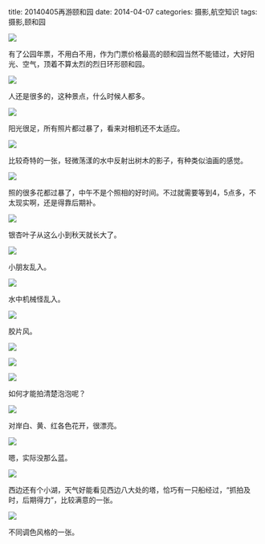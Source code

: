 title: 20140405再游颐和园
date: 2014-04-07
categories: 摄影,航空知识
tags: 摄影,颐和园

![](images/P4050100.jpg)

有了公园年票，不用白不用，作为门票价格最高的颐和园当然不能错过，大好阳光、空气，顶着不算太烈的烈日环形颐和园。<!--more-->

![](images/P4050002.jpg)

人还是很多的，这种景点，什么时候人都多。

![](images/P4050015.jpg)

阳光很足，所有照片都过暴了，看来对相机还不太适应。

![](images/P4050007.jpg)

比较奇特的一张，轻微荡漾的水中反射出树木的影子，有种类似油画的感觉。

![](images/P4050022.jpg)

照的很多花都过暴了，中午不是个照相的好时间。不过就需要等到4，5点多，不太现实啊，还是得靠后期补。

![](images/P4050033.jpg)

银杏叶子从这么小到秋天就长大了。

![](images/P4050051.jpg)

小朋友乱入。

![](images/P4050053.jpg)

水中机械怪乱入。

![](images/P4050056.jpg)

胶片风。

![](images/P4050060.jpg)

![](images/P4050065.jpg)

![](images/P4050081.jpg)

如何才能拍清楚泡泡呢？

![](images/P4050086.jpg)

对岸白、黄、红各色花开，很漂亮。

![](images/P4050126.jpg)

嗯，实际没那么蓝。

![](images/P4050136.jpg)

西边还有个小湖，天气好能看见西边八大处的塔，恰巧有一只船经过，“抓拍及时，后期得力”，比较满意的一张。

![](images/P4050135.jpg)

不同调色风格的一张。
